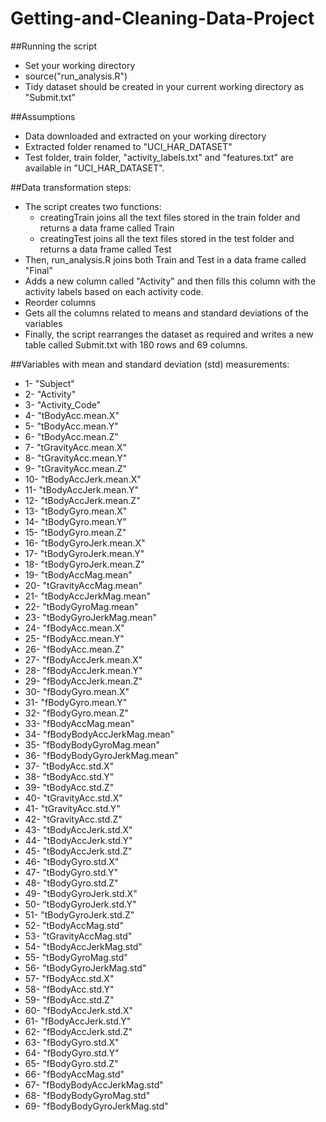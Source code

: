 Getting-and-Cleaning-Data-Project
=================================


##Running the script
- Set your working directory
-	source("run_analysis.R")
-	Tidy dataset should be created in your current working directory as "Submit.txt"

##Assumptions
-	Data downloaded and extracted on your working directory
-	Extracted folder renamed to "UCI_HAR_DATASET" 
-	 Test folder, train folder, "activity_labels.txt" and "features.txt" are available in "UCI_HAR_DATASET".

##Data transformation steps:
- The script creates two functions:
  - creatingTrain joins all the text files stored in the train folder and returns a data frame called Train
  - creatingTest joins all the text files stored in the test folder and returns a data frame called Test
- Then, run_analysis.R  joins both Train and Test in a data frame called "Final"
- Adds a new column called "Activity" and then fills this column with the activity labels based on each activity code.
- Reorder columns
- Gets all the columns related to means and standard deviations of the variables 
- Finally, the script rearranges the dataset as required and writes a new table called Submit.txt with 180 rows and 69 columns.

##Variables with mean and standard deviation (std) measurements:
- 1-	"Subject"
- 2-	"Activity"
- 3-	"Activity_Code"
- 4-	"tBodyAcc.mean.X"
- 5-	"tBodyAcc.mean.Y"
- 6-	"tBodyAcc.mean.Z"
- 7-	"tGravityAcc.mean.X"
- 8-	"tGravityAcc.mean.Y"
- 9-	"tGravityAcc.mean.Z"
- 10-	"tBodyAccJerk.mean.X"
- 11-	"tBodyAccJerk.mean.Y"
- 12-	"tBodyAccJerk.mean.Z"
- 13-	"tBodyGyro.mean.X"
- 14-	"tBodyGyro.mean.Y"
- 15-	"tBodyGyro.mean.Z"
- 16-	"tBodyGyroJerk.mean.X"
- 17-	"tBodyGyroJerk.mean.Y"
- 18-	"tBodyGyroJerk.mean.Z"
- 19-	"tBodyAccMag.mean"
- 20-	"tGravityAccMag.mean"
- 21-	"tBodyAccJerkMag.mean"
- 22-	"tBodyGyroMag.mean"
- 23-	"tBodyGyroJerkMag.mean"
- 24-	"fBodyAcc.mean.X"
- 25-	"fBodyAcc.mean.Y"
- 26-	"fBodyAcc.mean.Z"
- 27-	"fBodyAccJerk.mean.X"
- 28-	"fBodyAccJerk.mean.Y"
- 29-	"fBodyAccJerk.mean.Z"
- 30-	"fBodyGyro.mean.X"
- 31-	"fBodyGyro.mean.Y"
- 32-	"fBodyGyro.mean.Z"
- 33-	"fBodyAccMag.mean"
- 34-	"fBodyBodyAccJerkMag.mean"
- 35-	"fBodyBodyGyroMag.mean"
- 36-	"fBodyBodyGyroJerkMag.mean"
- 37-	"tBodyAcc.std.X"
- 38-	"tBodyAcc.std.Y"
- 39-	"tBodyAcc.std.Z"
- 40-	"tGravityAcc.std.X"
- 41-	"tGravityAcc.std.Y"
- 42-	"tGravityAcc.std.Z"
- 43-	"tBodyAccJerk.std.X"
- 44-	"tBodyAccJerk.std.Y"
- 45-	"tBodyAccJerk.std.Z"
- 46-	"tBodyGyro.std.X"
- 47-	"tBodyGyro.std.Y"
- 48-	"tBodyGyro.std.Z"
- 49-	"tBodyGyroJerk.std.X"
- 50-	"tBodyGyroJerk.std.Y"
- 51-	"tBodyGyroJerk.std.Z"
- 52-	"tBodyAccMag.std"
- 53-	"tGravityAccMag.std"
- 54-	"tBodyAccJerkMag.std"
- 55-	"tBodyGyroMag.std"
- 56-	"tBodyGyroJerkMag.std"
- 57-	"fBodyAcc.std.X"
- 58-	"fBodyAcc.std.Y"
- 59-	"fBodyAcc.std.Z"
- 60-	"fBodyAccJerk.std.X"
- 61-	"fBodyAccJerk.std.Y"
- 62-	"fBodyAccJerk.std.Z"
- 63-	"fBodyGyro.std.X"
- 64-	"fBodyGyro.std.Y"
- 65-	"fBodyGyro.std.Z"
- 66-	"fBodyAccMag.std"
- 67-	"fBodyBodyAccJerkMag.std"
- 68-	"fBodyBodyGyroMag.std"
- 69-	"fBodyBodyGyroJerkMag.std"
